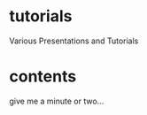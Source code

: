 tutorials
=========

Various Presentations and Tutorials


contents
========

give me a minute or two...
